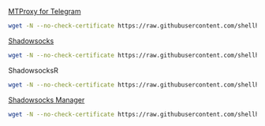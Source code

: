 
[MTProxy for Telegram](https://github.com/shellhub/blog/issues/12)
``` bash
wget -N --no-check-certificate https://raw.githubusercontent.com/shellhub/shellhub/master/proxy/mt_proxy.sh && chmod +x mt_proxy.sh && ./mt_proxy.sh
```

[Shadowsocks](https://github.com/shellhub/blog/issues/18)
``` bash
wget -N --no-check-certificate https://raw.githubusercontent.com/shellhub/shellhub/master/proxy/shadowsocks.sh && chmod +x shadowsocks.sh && ./shadowsocks.sh
```

ShadowsocksR
``` bash
wget -N --no-check-certificate https://raw.githubusercontent.com/shellhub/shellhub/master/shadowsocksr.sh && chmod +x shadowsocksr.sh && ./shadowsocksr.sh
```

[Shadowsocks Manager](https://github.com/shellhub/blog/issues/33)
``` bash
wget -N --no-check-certificate https://raw.githubusercontent.com/shellhub/shellhub/master/ssmgr/ssmgr.sh && chmod +x ssmgr.sh && ./ssmgr.sh
```

